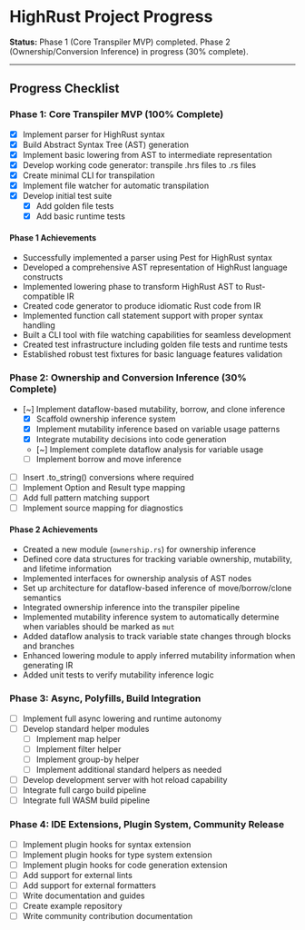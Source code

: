 # HighRust Project Progress

**Status:** Phase 1 (Core Transpiler MVP) completed. Phase 2 (Ownership/Conversion Inference) in progress (30% complete).

---

## Progress Checklist

### Phase 1: Core Transpiler MVP (100% Complete)

- [x] Implement parser for HighRust syntax
- [x] Build Abstract Syntax Tree (AST) generation
- [x] Implement basic lowering from AST to intermediate representation
- [x] Develop working code generator: transpile .hrs files to .rs files
- [x] Create minimal CLI for transpilation
- [x] Implement file watcher for automatic transpilation
- [x] Develop initial test suite
  - [x] Add golden file tests
  - [x] Add basic runtime tests

#### Phase 1 Achievements
- Successfully implemented a parser using Pest for HighRust syntax
- Developed a comprehensive AST representation of HighRust language constructs
- Implemented lowering phase to transform HighRust AST to Rust-compatible IR
- Created code generator to produce idiomatic Rust code from IR
- Implemented function call statement support with proper syntax handling
- Built a CLI tool with file watching capabilities for seamless development
- Created test infrastructure including golden file tests and runtime tests
- Established robust test fixtures for basic language features validation

### Phase 2: Ownership and Conversion Inference (30% Complete)

- [~] Implement dataflow-based mutability, borrow, and clone inference
  - [x] Scaffold ownership inference system
  - [x] Implement mutability inference based on variable usage patterns
  - [x] Integrate mutability decisions into code generation
  - [~] Implement complete dataflow analysis for variable usage
  - [ ] Implement borrow and move inference
- [ ] Insert .to_string() conversions where required
- [ ] Implement Option and Result type mapping
- [ ] Add full pattern matching support
- [ ] Implement source mapping for diagnostics

#### Phase 2 Achievements
- Created a new module (`ownership.rs`) for ownership inference
- Defined core data structures for tracking variable ownership, mutability, and lifetime information
- Implemented interfaces for ownership analysis of AST nodes
- Set up architecture for dataflow-based inference of move/borrow/clone semantics
- Integrated ownership inference into the transpiler pipeline
- Implemented mutability inference system to automatically determine when variables should be marked as `mut`
- Added dataflow analysis to track variable state changes through blocks and branches
- Enhanced lowering module to apply inferred mutability information when generating IR
- Added unit tests to verify mutability inference logic

### Phase 3: Async, Polyfills, Build Integration

- [ ] Implement full async lowering and runtime autonomy
- [ ] Develop standard helper modules
  - [ ] Implement map helper
  - [ ] Implement filter helper
  - [ ] Implement group-by helper
  - [ ] Implement additional standard helpers as needed
- [ ] Develop development server with hot reload capability
- [ ] Integrate full cargo build pipeline
- [ ] Integrate full WASM build pipeline

### Phase 4: IDE Extensions, Plugin System, Community Release

- [ ] Implement plugin hooks for syntax extension
- [ ] Implement plugin hooks for type system extension
- [ ] Implement plugin hooks for code generation extension
- [ ] Add support for external lints
- [ ] Add support for external formatters
- [ ] Write documentation and guides
- [ ] Create example repository
- [ ] Write community contribution documentation